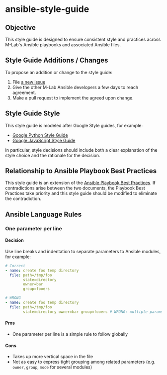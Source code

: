 # ansible-style-guide

## Objective

This style guide is designed to ensure consistent style and practices across
M-Lab's Ansible playbooks and associated Ansible files.

## Style Guide Additions / Changes

To propose an addition or change to the style guide:

1. File [a new issue](https://github.com/m-lab/ansible-style-guide/issues/new)
1. Give the other M-Lab Ansible developers a few days to reach agreement.
1. Make a pull request to implement the agreed upon change.

## Style Guide Style

This style guide is modeled after Google Style guides, for example:

 * [Google Python Style Guide](https://google.github.io/styleguide/pyguide.html)
 * [Google JavaScript Style Guide](https://google.github.io/styleguide/javascriptguide.xml)

In particular, style decisions should include both a clear explanation of the
style choice and the rationale for the decision.

## Relationship to Ansible Playbook Best Practices

This style guide is an extension of the [Ansible Playbook Best
Practices](http://docs.ansible.com/ansible/playbooks_best_practices.html). If
contradictions arise between the two documents, the Playbook Best Practices take
priority and this style guide should be modified to eliminate the contradiction.

## Ansible Language Rules

### One parameter per line

#### Decision

Use line breaks and indentation to separate parameters to Ansible modules, for
example:

```yaml
# Correct
- name: create foo temp directory
  file: path=/tmp/foo
        state=directory
        owner=bar
        group=fooers

# WRONG
- name: create foo temp directory
  file: path=/tmp/foo
        state=directory owner=bar group=fooers # WRONG: multiple params on line
```

#### Pros

* One parameter per line is a simple rule to follow globally

#### Cons

* Takes up more vertical space in the file
* Not as easy to express tight grouping among related parameters (e.g. `owner`,
  `group`, `mode` for several modules)
